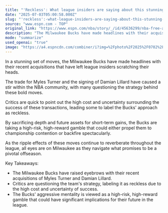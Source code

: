```yaml
---
title: "'Reckless': What league insiders are saying about this stunning set of Bucks moves"
date: "2025-07-03T05:00:58.000Z"
slug: "'reckless':-what-league-insiders-are-saying-about-this-stunning-set-of-bucks-moves"
source: "www.espn.com - TOP"
original_link: "https://www.espn.com/nba/story/_/id/45636299/nba-free-agency-2025-ripple-effects-myles-turner-damian-lillard-news"
description: "The Milwaukee Bucks have made headlines with their acquisitions of Myles Turner and Damian Lillard, sparking debate within the NBA community about the team's strategy. Critics are concerned about the high cost and uncertainty surrounding these moves, questioning whether they will pay off in the long run. The Bucks are taking a bold, high-risk approach that could either lead them to championship contention or result in a major setback for the team. As the offseason progresses, all eyes are on Milwaukee as they navigate the aftermath of these controversial transactions."
mode: "summarize"
used_openai: "true"
image: "https://a4.espncdn.com/combiner/i?img=%2Fphoto%2F2025%2F0702%2Fr1513777_1296x729_16%2D9.jpg"
---
```


In a stunning set of moves, the Milwaukee Bucks have made headlines with their recent acquisitions that have left league insiders scratching their heads.

The trade for Myles Turner and the signing of Damian Lillard have caused a stir within the NBA community, with many questioning the strategy behind these bold moves.

Critics are quick to point out the high cost and uncertainty surrounding the success of these transactions, leading some to label the Bucks' approach as reckless.

By sacrificing depth and future assets for short-term gains, the Bucks are taking a high-risk, high-reward gamble that could either propel them to championship contention or backfire spectacularly.

As the ripple effects of these moves continue to reverberate throughout the league, all eyes are on Milwaukee as they navigate what promises to be a pivotal offseason.

Key Takeaways:
- The Milwaukee Bucks have raised eyebrows with their recent acquisitions of Myles Turner and Damian Lillard.
- Critics are questioning the team's strategy, labeling it as reckless due to the high cost and uncertainty of success.
- The Bucks' aggressive mentality is viewed as a high-risk, high-reward gamble that could have significant implications for their future in the league.